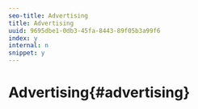 ```yaml
---
seo-title: Advertising
title: Advertising
uuid: 9695dbe1-0db3-45fa-8443-89f05b3a99f6
index: y
internal: n
snippet: y
---
```


# Advertising{#advertising}


